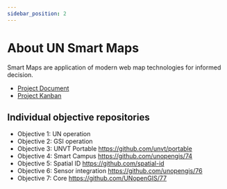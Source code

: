 ```yaml
---
sidebar_position: 2
---
```

# About UN Smart Maps
Smart Maps are application of modern web map technologies for informed decision.

- [Project Document](https://github.com/UNopenGIS/7/wiki/Project-Document)
- [Project Kanban](https://github.com/orgs/UNopenGIS/projects/1/views/1)

## Individual objective repositories

- Objective 1: UN operation
- Objective 2: GSI operation
- Objective 3: UNVT Portable https://github.com/unvt/portable
- Objective 4: Smart Campus https://github.com/unopengis/74
- Objective 5: Spatial ID https://github.com/spatial-id
- Objective 6: Sensor integration https://github.com/unopengis/76
- Objective 7: Core https://github.com/UNopenGIS/77
